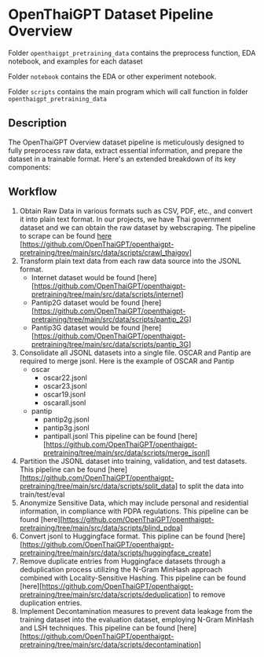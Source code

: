 # OpenThaiGPT Dataset Pipeline Overview

Folder `openthaigpt_pretraining_data` contains the preprocess function, EDA notebook, and examples for each dataset

Folder `notebook` contains the EDA or other experiment notebook.

Folder `scripts` contains the main program which will call function in folder `openthaigpt_pretraining_data`

## Description

The OpenThaiGPT Overview dataset pipeline is meticulously designed to fully preprocess raw data, extract essential information, and prepare the dataset in a trainable format. Here's an extended breakdown of its key components:

## Workflow

1. Obtain Raw Data in various formats such as CSV, PDF, etc., and convert it into plain text format. In our projects, we have Thai government dataset and we can obtain the raw dataset by webscraping. The pipeline to scrape can be found [here](../src/data)
[https://github.com/OpenThaiGPT/openthaigpt-pretraining/tree/main/src/data/scripts/crawl_thaigov]
2. Transform plain text data from each raw data source into the JSONL format.
    * Internet dataset would be found [here][https://github.com/OpenThaiGPT/openthaigpt-pretraining/tree/main/src/data/scripts/internet]
    * Pantip2G dataset would be found [here][https://github.com/OpenThaiGPT/openthaigpt-pretraining/tree/main/src/data/scripts/pantip_2G]
    * Pantip3G dataset would be found [here][https://github.com/OpenThaiGPT/openthaigpt-pretraining/tree/main/src/data/scripts/pantip_3G]
3. Consolidate all JSONL datasets into a single file. OSCAR and Pantip are required to merge jsonl. Here is the example of OSCAR and Pantip
    * oscar
        * oscar22.jsonl
        * oscar23.jsonl
        * oscar19.jsonl
        * oscarall.jsonl
    * pantip
        * pantip2g.jsonl
        * pantip3g.jsonl
        * pantipall.jsonl
This pipeline can be found [here][https://github.com/OpenThaiGPT/openthaigpt-pretraining/tree/main/src/data/scripts/merge_jsonl] 
4. Partition the JSONL dataset into training, validation, and test datasets. This pipeline can be found [here][https://github.com/OpenThaiGPT/openthaigpt-pretraining/tree/main/src/data/scripts/split_data] to split the data into train/test/eval
5. Anonymize Sensitive Data, which may include personal and residential information, in compliance with PDPA regulations. This pipeline can be found [here][https://github.com/OpenThaiGPT/openthaigpt-pretraining/tree/main/src/data/scripts/blind_pdpa]
6. Convert jsonl to Huggingface format. This pipline can be found [here][https://github.com/OpenThaiGPT/openthaigpt-pretraining/tree/main/src/data/scripts/huggingface_create]
7. Remove duplicate entries from Huggingface datasets through a deduplication process utilizing the N-Gram MinHash approach combined with Locality-Sensitive Hashing. This pipeline can be found [here][https://github.com/OpenThaiGPT/openthaigpt-pretraining/tree/main/src/data/scripts/deduplication] to remove duplication entries.
8. Implement Decontamination measures to prevent data leakage from the training dataset into the evaluation dataset, employing N-Gram MinHash and LSH techniques. This pipeline can be found [here][https://github.com/OpenThaiGPT/openthaigpt-pretraining/tree/main/src/data/scripts/decontamination] 


